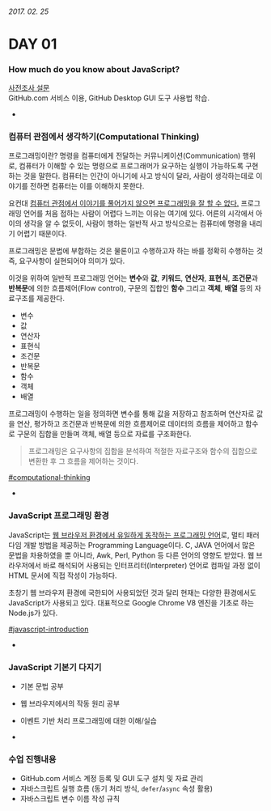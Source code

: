 ###### 2017. 02. 25

# DAY 01

### How much do you know about JavaScript?

[사전조사 설문](https://goo.gl/JJqE7h)<br>
GitHub.com 서비스 이용, GitHub Desktop GUI 도구 사용법 학습.

-

### 컴퓨터 관점에서 생각하기(Computational Thinking)

프로그래밍이란? 명령을 컴퓨터에게 전달하는 커뮤니케이션(Communication) 행위로, 컴퓨터가 이해할 수 있는 명령으로 프로그래머가 요구하는 실행이 가능하도록 구현하는 것을 말한다. 컴퓨터는 인간이 아니기에 사고 방식이 달라, 사람이 생각하는데로 이야기를 전하면 컴퓨터는 이를 이해하지 못한다. 

요컨대 <u>컴퓨터 관점에서 이야기를 풀어가지 않으면 프로그래밍을 잘 할 수 없다.</u> 프로그래밍 언어를 처음 접하는 사람이 어렵다 느끼는 이유는 여기에 있다. 어른의 시각에서 아이의 생각을 알 수 없듯이, 사람이 행하는 일반적 사고 방식으로는 컴퓨터에 명령을 내리기 어렵기 때문이다.

프로그래밍은 문법에 부합하는 것은 물론이고 수행하고자 하는 바를 정확히 수행하는 것 즉, 요구사항이 실현되어야 의미가 있다.

이것을 위하여 일반적 프로그래밍 언어는 **변수**와 **값**, **키워드**, **연산자**, **표현식**, **조건문**과 **반복문**에 의한 흐름제어(Flow control), 구문의 집합인 **함수** 그리고 **객체**, **배열** 등의 자료구조를 제공한다.

- 변수
- 값
- 연산자
- 표현식
- 조건문
- 반복문
- 함수
- 객체
- 배열

프로그래밍이 수행하는 일을 정의하면 변수를 통해 값을 저장하고 참조하며 연산자로 값을 연산, 평가하고 조건문과 반복문에 의한 흐름제어로 데이터의 흐름을 제어하고 함수로 구문의 집합을 만들며 객체, 배열 등으로 자료를 구조화한다.

> 프로그래밍은 요구사항의 집합을 분석하여 적절한 자료구조와 함수의 집합으로 변환한 후 그 흐름을 제어하는 것이다.

[#computational-thinking](http://poiemaweb.com/coding)

-

### JavaScript 프로그래밍 환경

JavaScript는 <u>웹 브라우저 환경에서 유일하게 동작하는 프로그래밍 언어</u>로, 멀티 패러다임 개발 방법을 제공하는 Programming Language이다. C, JAVA 언어에서 많은 문법을 차용하였을 뿐 아니라, Awk, Perl, Python 등 다른 언어의 영향도 받았다. 웹 브라우저에서 바로 해석되어 사용되는 인터프리터(Interpreter) 언어로 컴파일 과정 없이 HTML 문서에 직접 작성이 가능하다.

초창기 웹 브라우저 환경에 국한되어 사용되었던 것과 달리 현재는 다양한 환경에서도 JavaScript가 사용되고 있다. 대표적으로 Google Chrome V8 엔진을 기초로 하는 Node.js가 있다.  

[#javascript-introduction](http://poiemaweb.com/js-introduction)

-

### JavaScript 기본기 다지기

- 기본 문법 공부
- 웹 브라우저에서의 작동 원리 공부 
- 이벤트 기반 처리 프로그래밍에 대한 이해/실습

-

### 수업 진행내용

- GitHub.com 서비스 계정 등록 및 GUI 도구 설치 및 자료 관리
- 자바스크립트 실행 흐름 (동기 처리 방식, `defer`/`async` 속성 활용)
- 자바스크립트 변수 이름 작성 규칙






